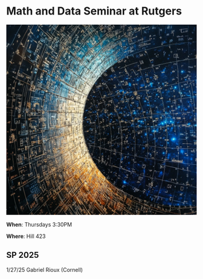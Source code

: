 # Math and Data Seminar at Rutgers

![screenshot](./mad.png)

**When**: Thursdays 3:30PM

**Where**: Hill 423

## SP 2025

1/27/25 Gabriel Rioux (Cornell)


